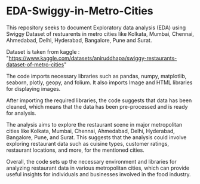 # EDA-Swiggy-in-Metro-Cities


This repository seeks to document Exploratory data analysis (EDA) using Swiggy Dataset of restuarents in metro cities like Kolkata, Mumbai, Chennai, Ahmedabad, Delhi, Hyderabad, Bangalore, Pune and Surat.

Dataset is taken from kaggle : "https://www.kaggle.com/datasets/aniruddhapa/swiggy-restaurants-dataset-of-metro-cities"

The code imports necessary libraries such as pandas, numpy, matplotlib, seaborn, plotly, geopy, and folium. It also imports Image and HTML libraries for displaying images.

After importing the required libraries, the code suggests that data has been cleaned, which means that the data has been pre-processed and is ready for analysis.

The analysis aims to explore the restaurant scene in major metropolitan cities like Kolkata, Mumbai, Chennai, Ahmedabad, Delhi, Hyderabad, Bangalore, Pune, and Surat. This suggests that the analysis could involve exploring restaurant data such as cuisine types, customer ratings, restaurant locations, and more, for the mentioned cities.

Overall, the code sets up the necessary environment and libraries for analyzing restaurant data in various metropolitan cities, which can provide useful insights for individuals and businesses involved in the food industry.
